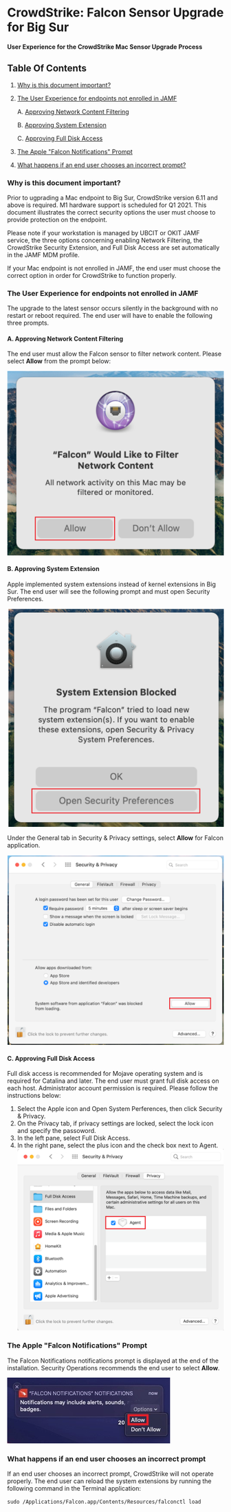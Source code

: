 # CrowdStrike: Falcon Sensor Upgrade for Big Sur
#### User Experience for the CrowdStrike Mac Sensor Upgrade Process


## Table Of Contents
1. [Why is this document important?](#docimport)
2. [The User Experience for endpoints not enrolled in JAMF](#uxnotjamf)

    A. [Approving Network Content Filtering](#netcon)
    
    B. [Approving System Extension](#sysext)
    
    C. [Approving Full Disk Access](#fda)
    
3. [The Apple "Falcon Notifications" Prompt](#appfalc)
4. [What happens if an end user chooses an incorrect prompt?](#incor)

### Why is this document important? <a name="docimport"></a>
Prior to ugprading a Mac endpoint to Big Sur, CrowdStrike version 6.11 and above is required. M1 hardware support is scheduled for Q1 2021.  This document illustrates the correct security options the user must choose to provide protection on the endpoint.

Please note if your workstation is managed by UBCIT or OKIT JAMF service, the three options concerning enabling Network Filtering, the CrowdStrike Security Extension, and Full Disk Access are set automatically in the JAMF MDM profile.

If your Mac endpoint is not enrolled in JAMF, the end user must choose the correct option in order for CrowdStrike to function properly.

### The User Experience for endpoints not enrolled in JAMF <a name="uxnotjamf"></a>
The upgrade to the latest sensor occurs silently in the background with no restart or reboot required.  The end user will have to enable the following three prompts.
#### A. Approving Network Content Filtering <a name="netcon"></a>
The end user must allow the Falcon sensor to filter network content. Please select **Allow** from the prompt below:

![Network Content Filter](https://github.com/TPower2112/Writing-Sample-2/blob/gh-pages/assets/images/Network-Content-Filter.png)

#### B. Approving System Extension <a name="sysext"></a>
Apple implemented system extensions instead of kernel extensions in Big Sur.  The end user will see the following prompt and must open Security Preferences. 

![Security Preferences](https://github.com/TPower2112/Writing-Sample-2/blob/gh-pages/assets/images/System-Extension.png)

Under the General tab in Security & Privacy settings, select **Allow** for Falcon application.

![Allow System Extension](https://github.com/TPower2112/Writing-Sample-2/blob/gh-pages/assets/images/System-Extension-2.png)

#### C. Approving Full Disk Access <a name="fda"></a>
Full disk access is recommended for Mojave operating system and is required for Catalina and later. The end user must grant full disk access on each host. Administrator account permission is required.  Please follow the instructions below:

1. Select the Apple icon and Open System Perferences, then click Security & Privacy.
2. On the Privacy tab, if privacy settings are locked, select the lock icon and specify the          passoword.
3. In the left pane, select Full Disk Access.
4. In the right pane, select the plus icon and the check box next to Agent.
![Allow Full Disk](https://github.com/TPower2112/Writing-Sample-2/blob/gh-pages/assets/images/FDA-Agent.png)

### The Apple "Falcon Notifications" Prompt <a name="appfalc"></a>
The Falcon Notifications notifications prompt is displayed at the end of the installation.  Security Operations recommends the end user to select **Allow**.

![Allow Falcon Notifications](https://github.com/TPower2112/Writing-Sample-2/blob/gh-pages/assets/images/Notification-JAMF-CSInstall-Allow.jpg)

### What happens if an end user chooses an incorrect prompt <a name="incor"></a>
If an end user chooses an incorrect prompt, CrowdStrike will not operate properly. The end user can reload the system extensions by running the following command in the Terminal application:

    sudo /Applications/Falcon.app/Contents/Resources/falconctl load
